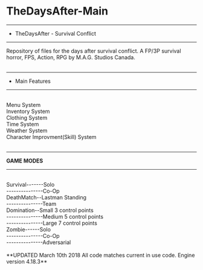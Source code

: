 # TheDaysAfter-Main

************************************
* TheDaysAfter - Survival Conflict 
************************************

Repository of files for the days after survival conflict.
A FP/3P survival horror, FPS, Action, RPG
by M.A.G. Studios Canada.<br><br>

************************************
* Main Features 
************************************
<br>
Menu System<br>
Inventory System<br>
Clothing System<br>
Time System<br>
Weather System<br>
Character Improvment(Skill) System<br><br>

**************
**GAME MODES**
**************
<br>
Survival-------Solo<br>
---------------Co-Op<br>
DeathMatch--Lastman Standing<br>
---------------Team<br>
Domination--Small 3 control points<br>
---------------Medium 5 control points<br>
---------------Large 7 control points<br>
Zombie------Solo<br>
---------------Co-Op<br>
---------------Adversarial<br><br>
**UPDATED March 10th 2018 All code matches current in use code. Engine version 4.18.3**
